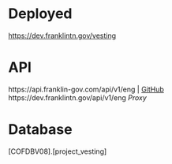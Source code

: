<h1>Deployed</h1>
<a href="https://dev.franklintn.gov/vesting" target="_blank">https://dev.franklintn.gov/vesting</a>

<h1>API</h1>
https://api.franklin-gov.com/api/v1/eng | <a href="https://github.com/City-of-Franklin-IT/eng-api" target="_blank">GitHub</a><br>
https://dev.franklintn.gov/api/v1/eng <em>Proxy</em>

<h1>Database</h1>
[COFDBV08].[project_vesting]